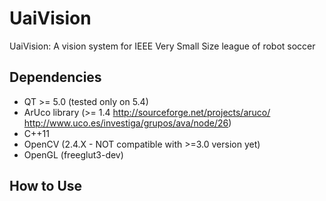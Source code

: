 # UaiVision
UaiVision: A vision system for IEEE Very Small Size league of robot soccer


## Dependencies
- QT >= 5.0 (tested only on 5.4)
- ArUco library (>= 1.4  http://sourceforge.net/projects/aruco/    http://www.uco.es/investiga/grupos/ava/node/26)
- C++11
- OpenCV (2.4.X - NOT compatible with >=3.0 version yet)
- OpenGL (freeglut3-dev)


## How to Use


